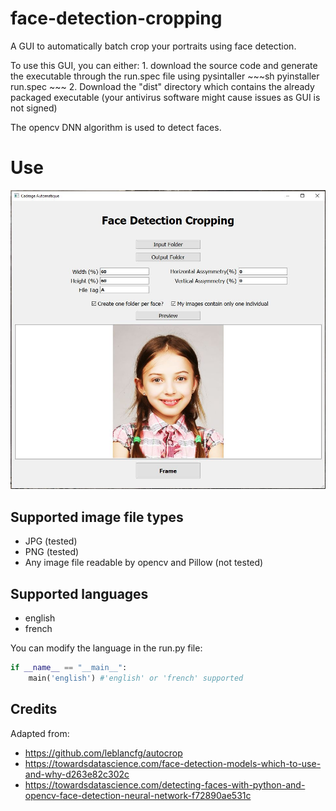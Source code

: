 # face-detection-cropping

A GUI to automatically batch crop your portraits using face detection.

To use this GUI, you can either:
	1. download the source code and generate the executable through the run.spec file using pysintaller
		~~~sh
		pyinstaller run.spec
		~~~
	2. Download the "dist" directory which contains the already packaged executable (your antivirus software might cause issues as GUI is not signed)

The opencv DNN algorithm is used to detect faces. 

# Use
![Alt text](./readme_images/app.jpg?raw=true "GUI")


## Supported image file types

* JPG (tested)
* PNG (tested)
* Any image file readable by opencv and Pillow (not tested)

## Supported languages

* english
* french

You can modify the language in the run.py file:

~~~python
if __name__ == "__main__":
    main('english') #'english' or 'french' supported
~~~
	
## Credits
Adapted from:
* https://github.com/leblancfg/autocrop
* https://towardsdatascience.com/face-detection-models-which-to-use-and-why-d263e82c302c
* https://towardsdatascience.com/detecting-faces-with-python-and-opencv-face-detection-neural-network-f72890ae531c
